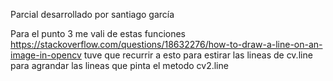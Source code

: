 Parcial desarrollado por santiago garcía

Para el punto 3 me vali de estas funciones https://stackoverflow.com/questions/18632276/how-to-draw-a-line-on-an-image-in-opencv tuve que recurrir a esto para estirar las lineas de cv.line
para agrandar las lineas que pinta el metodo cv2.line
